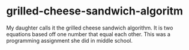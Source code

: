 # grilled-cheese-sandwich-algoritm
My daughter calls it the grilled cheese sandwich algorithm. It is two equations based off one number that equal each other.  This was a programming assignment she did in middle school.
